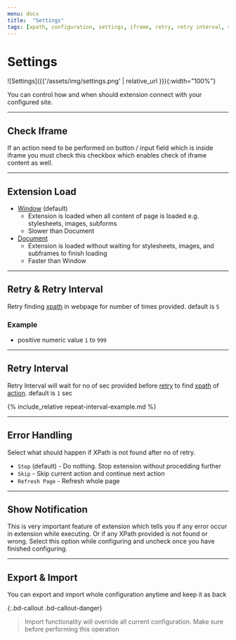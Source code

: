 ```yaml
---
menu: docs
title:  "Settings"
tags: [xpath, configuration, settings, iframe, retry, retry interval, retry option, error , error handling,export, import]
---
```


# Settings

![Settings]({{'/assets/img/settings.png' | relative_url }}){:width="100%"}

You can control how and when should extension connect with your configured site.

---
## Check Iframe

If an action need to be performed on button / input field which is inside iframe you must check this checkbox which enables check of iframe content as well.

---
## Extension Load

- [Window](https://developer.mozilla.org/en-US/docs/Web/API/GlobalEventHandlers/onload) (default)
  - Extension is loaded when all content of page is loaded e.g. stylesheets, images, subforms 
  - Slower than Document
- [Document](https://developer.mozilla.org/en-US/docs/Web/API/Window/DOMContentLoaded_event)
  - Extension is loaded without waiting for stylesheets, images, and subframes to finish loading 
  - Faster than Window
 
---
## Retry & Retry Interval
Retry finding [xpath](xpath) in webpage for number of times provided. default is `5`

### Example
- positive numeric value `1` to `999`

---
## Retry Interval
Retry Interval will wait for no of sec provided before [retry](retry) to find [xpath](xpath) of [action](action). default is `1` sec

{% include_relative repeat-interval-example.md %}

---
## Error Handling
Select what should happen if XPath is not found after no of retry.
- `Stop` (default) - Do nothing. Stop extension without procedding further
- `Skip` - Skip current action and continue next action
- `Refresh Page` - Refresh whole page

---
## Show Notification
This is very important feature of extension which tells you if any error occur in extension while executing. Or if any XPath provided is not found or wrong. Select this option while configuring and uncheck once you have finished configuring.

---
## Export & Import
You can export and import whole configuration anytime and keep it as back

{:.bd-callout .bd-callout-danger}
> Import functionality will override all current configuration. Make sure before performing this operation
